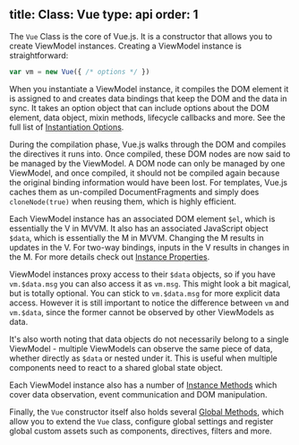 title: Class: Vue
type: api
order: 1
---

The `Vue` Class is the core of Vue.js. It is a constructor that allows you to create ViewModel instances. Creating a ViewModel instance is straightforward:

``` js
var vm = new Vue({ /* options */ })
```

When you instantiate a ViewModel instance, it compiles the DOM element it is assigned to and creates data bindings that keep the DOM and the data in sync. It takes an option object that can include options about the DOM element, data object, mixin methods, lifecycle callbacks and more. See the full list of [Instantiation Options](/api/instantiation-options.html).

During the compilation phase, Vue.js walks through the DOM and compiles the directives it runs into. Once compiled, these DOM nodes are now said to be managed by the ViewModel. A DOM node can only be managed by one ViewModel, and once compiled, it should not be compiled again because the original binding information would have been lost. For templates, Vue.js caches them as un-compiled DocumentFragments and simply does `cloneNode(true)` when reusing them, which is highly efficient.

Each ViewModel instance has an associated DOM element `$el`, which is essentially the V in MVVM. It also has an associated JavaScript object `$data`, which is essentially the M in MVVM. Changing the M results in updates in the V. For two-way bindings, inputs in the V results in changes in the M. For more details check out [Instance Properties](/api/instance-properties.html).

ViewModel instances proxy access to their `$data` objects, so if you have `vm.$data.msg` you can also access it as `vm.msg`. This might look a bit magical, but is totally optional. You can stick to `vm.$data.msg` for more explicit data access. However it is still important to notice the difference between `vm` and `vm.$data`, since the former cannot be observed by other ViewModels as data.

It's also worth noting that data objects do not necessarily belong to a single ViewModel - multiple ViewModels can observe the same piece of data, whether directly as `$data` or nested under it. This is useful when multiple components need to react to a shared global state object.

Each ViewModel instance also has a number of [Instance Methods](/api/instance-methods.html) which cover data observation, event communication and DOM manipulation.

Finally, the `Vue` constructor itself also holds several [Global Methods](/api/global-methods.html), which allow you to extend the `Vue` class, configure global settings and register global custom assets such as components, directives, filters and more.
